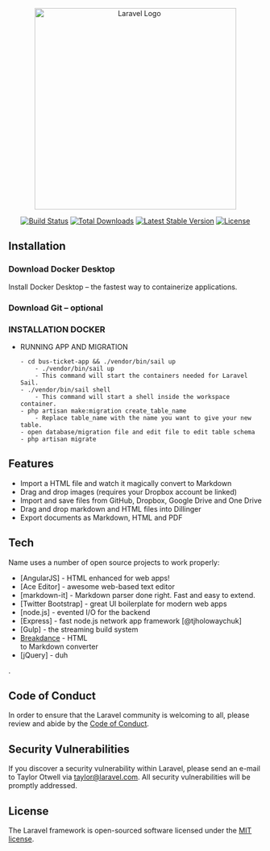 <p align="center"><a href="https://laravel.com" target="_blank"><img src="https://raw.githubusercontent.com/laravel/art/master/logo-lockup/5%20SVG/2%20CMYK/1%20Full%20Color/laravel-logolockup-cmyk-red.svg" width="400" alt="Laravel Logo"></a></p>

<p align="center">
<a href="https://github.com/laravel/framework/actions"><img src="https://github.com/laravel/framework/workflows/tests/badge.svg" alt="Build Status"></a>
<a href="https://packagist.org/packages/laravel/framework"><img src="https://img.shields.io/packagist/dt/laravel/framework" alt="Total Downloads"></a>
<a href="https://packagist.org/packages/laravel/framework"><img src="https://img.shields.io/packagist/v/laravel/framework" alt="Latest Stable Version"></a>
<a href="https://packagist.org/packages/laravel/framework"><img src="https://img.shields.io/packagist/l/laravel/framework" alt="License"></a>
</p>
<h2 class="code-line" data-line-start=1 data-line-end=2 ><a id="Installation_1"></a>Installation</h2>
<h3 class="code-line" data-line-start=2 data-line-end=3 ><a id="Download_Docker_Desktop_2"></a>Download Docker Desktop</h3>
<p class="has-line-data" data-line-start="3" data-line-end="4">Install Docker Desktop – the fastest way to containerize applications.</p>
<h3 class="code-line" data-line-start=4 data-line-end=5 ><a id="Download_Git__optional_4"></a>Download Git – optional</h3>
<h3 class="code-line" data-line-start=5 data-line-end=6 ><a id="INSTALLATION_DOCKER_5"></a>INSTALLATION DOCKER</h3>

<ul>
<li class="has-line-data" data-line-start="17" data-line-end="28">RUNNING APP AND MIGRATION<pre><code class="has-line-data" data-line-start="19" data-line-end="28" class="language-sh">- <span class="hljs-built_in">cd</span> bus-ticket-app &amp;&amp; ./vendor/bin/sail up
    - ./vendor/bin/sail up
    - This <span class="hljs-built_in">command</span> will start the containers needed <span class="hljs-keyword">for</span> Laravel Sail.
- ./vendor/bin/sail shell
    - This <span class="hljs-built_in">command</span> will start a shell inside the workspace container.
- php artisan make:migration create_table_name
    - Replace table_name with the name you want to give your new table.
- open database/migration file and edit file to edit table schema
- php artisan migrate
</code></pre>
</li>
</ul>
<h2 class="code-line" data-line-start=28 data-line-end=29 ><a id="Features_28"></a>Features</h2>
<ul>
<li class="has-line-data" data-line-start="30" data-line-end="31">Import a HTML file and watch it magically convert to Markdown</li>
<li class="has-line-data" data-line-start="31" data-line-end="32">Drag and drop images (requires your Dropbox account be linked)</li>
<li class="has-line-data" data-line-start="32" data-line-end="33">Import and save files from GitHub, Dropbox, Google Drive and One Drive</li>
<li class="has-line-data" data-line-start="33" data-line-end="34">Drag and drop markdown and HTML files into Dillinger</li>
<li class="has-line-data" data-line-start="34" data-line-end="36">Export documents as Markdown, HTML and PDF</li>
</ul>
<h2 class="code-line" data-line-start=36 data-line-end=37 ><a id="Tech_36"></a>Tech</h2>
<p class="has-line-data" data-line-start="37" data-line-end="38">Name uses a number of open source projects to work properly:</p>
<ul>
<li class="has-line-data" data-line-start="38" data-line-end="39">[AngularJS] - HTML enhanced for web apps!</li>
<li class="has-line-data" data-line-start="39" data-line-end="40">[Ace Editor] - awesome web-based text editor</li>
<li class="has-line-data" data-line-start="40" data-line-end="41">[markdown-it] - Markdown parser done right. Fast and easy to extend.</li>
<li class="has-line-data" data-line-start="41" data-line-end="42">[Twitter Bootstrap] - great UI boilerplate for modern web apps</li>
<li class="has-line-data" data-line-start="42" data-line-end="43">[node.js] - evented I/O for the backend</li>
<li class="has-line-data" data-line-start="43" data-line-end="44">[Express] - fast node.js network app framework [@tjholowaychuk]</li>
<li class="has-line-data" data-line-start="44" data-line-end="45">[Gulp] - the streaming build system</li>
<li class="has-line-data" data-line-start="45" data-line-end="47"><a href="https://breakdance.github.io/breakdance/">Breakdance</a> - HTML<br>
to Markdown converter</li>
<li class="has-line-data" data-line-start="47" data-line-end="49">[jQuery] - duh</li>
</ul>.

## Code of Conduct

In order to ensure that the Laravel community is welcoming to all, please review and abide by the [Code of Conduct](https://laravel.com/docs/contributions#code-of-conduct).

## Security Vulnerabilities

If you discover a security vulnerability within Laravel, please send an e-mail to Taylor Otwell via [taylor@laravel.com](mailto:taylor@laravel.com). All security vulnerabilities will be promptly addressed.

## License

The Laravel framework is open-sourced software licensed under the [MIT license](https://opensource.org/licenses/MIT).
